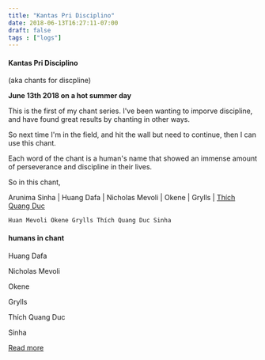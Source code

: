 ```yaml
---
title: "Kantas Pri Disciplino"
date: 2018-06-13T16:27:11-07:00
draft: false
tags : ["logs"]
---
```

#### Kantas Pri Disciplino
(aka chants for discpline)


**June 13th 2018 on a hot summer day**

This is the first of my chant series. I've been wanting to imporve discipline, and have found great results by chanting in other ways.

So next time I'm in the field, and hit the wall but need to continue, then I can use this chant.

Each word of the chant is a human's name that showed an immense amount of perseverance and discipline in their lives.

So in this chant,

Arunima Sinha | Huang Dafa | Nicholas Mevoli | Okene | Grylls |
<a href="https://en.wikipedia.org/wiki/File:Thich_Quang_Duc.ogg"> Thích Quang Duc </a>


```
Huan Mevoli Okene Grylls Thích Quang Duc Sinha
```  


#### humans in chant

Huang Dafa

Nicholas Mevoli

Okene

Grylls

Thích Quang Duc

Sinha



<a href="https://en.wikipedia.org/wiki/Dhy%C4%81na_in_Buddhism"> Read more </a>
